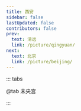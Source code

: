 ```yaml
---
title: 西安
sidebar: false
lastUpdated: false
contributors: false
prev:
  text: 清远
  link: /picture/qingyuan/
next:
  text: 北京
  link: /picture/beijing/
---
```


::: tabs

@tab 未央宫

<ImageMasonry :images="weiYangGongImages" />

:::

<script setup>
import { ref } from 'vue';
import ImageMasonry from '/.vuepress/components/ImageMasonry.vue';

// 获取图片名称
const getImgName = (imgNamePrefix, idx) => {
  return `${imgNamePrefix}-${idx < 9 ? 0 : ''}${idx + 1}`;
}

// 未央宫
const getWeiYangGongImages = () => {
  const prefix = 'https://memories.obs.cn-south-1.myhuaweicloud.com/xian/weiyanggong/';
  const arr = [];

  Array.from({ length: 5 }).forEach((ele, idx) => {
    const imgName = getImgName('weiyanggong', idx);
    arr.push({
      imageSrc: `${prefix}${imgName}.jpg`,
      imageAlt: imgName
    })
  });

  return arr;
}

const weiYangGongImages = ref(getWeiYangGongImages());

</script>

<style scoped>
</style>